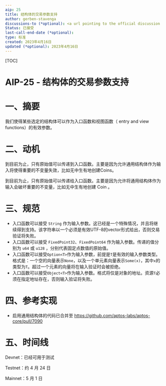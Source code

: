 ```yaml
---
aip: 25
title: 结构体的交易参数支持
author: gerben-stavenga
discussions-to (*optional): <a url pointing to the official discussion thread>
Status: 已接受
last-call-end-date (*optional): 
type: 标准
created: 2023年4月16日
updated (*optional): 2023年4月16日
---
```


[TOC]

# AIP-25 - 结构体的交易参数支持

# 一、摘要

我们使得某些选定的结构体可以作为入口函数和视图函数（ entry and view functions）的有效参数。

# 二、动机

到目前为止，只有原始值可以传递到入口函数。主要是因为允许通用结构体作为输入将使得重要的不变量失效，比如无中生有地创建Coins。

到目前为止，只有原始值可以传递给入口函数。主要是因为允许将通用结构体作为输入会破坏重要的不变量，比如无中生有地创建 Coin 。

# 三、规范

- 入口函数可以接受 `String` 作为输入参数。这已经是一个特殊情况，并且将继续得到支持。该字符串以一个必须是有效UTF-8的vector<u8>形式给出，否则交易验证将失败。
- 入口函数可以接受 `FixedPoint32`、`FixedPoint64` 作为输入参数。传递的值分别为 `u64` 或 `u128` ，分别代表固定点数值的原始值。
- 入口函数可以接受`Option<T>`作为输入参数，前提是`T`是有效的输入参数类型。格式是：一个空的向量表示`None`，以及一个单元素向量表示`Some(x)`，其中`x`的类型为`T`。超过一个元素的向量将在输入验证时会被拒绝。
- 入口函数可以接受`Object<T>`作为输入参数。格式将仅是对象的地址。资源`T`必须在指定地址存在，否则输入验证将失败。




# 四、参考实现

- 启用通用结构体的代码已合并至 https://github.com/aptos-labs/aptos-core/pull/7090

# 五、时间线

Devnet：已经可用于测试

Testnet：约 4 月 24 日

Mainnet：5 月 1 日
